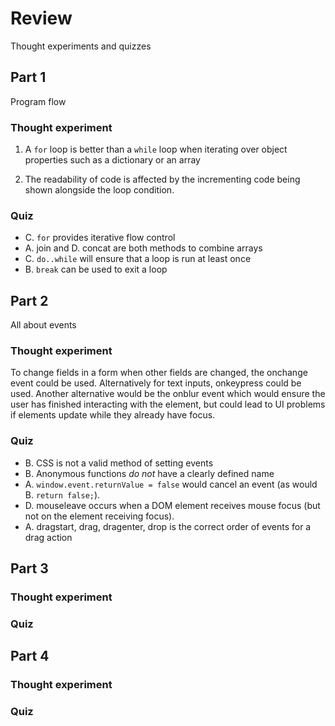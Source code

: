 ﻿# Review

Thought experiments and quizzes


## Part 1

Program flow

### Thought experiment

1. A `for` loop is better than a `while` loop when iterating over object properties such as a dictionary or an array

2. The readability of code is affected by the incrementing code being shown alongside the loop condition.

### Quiz

* C. `for` provides iterative flow control
* A. join and D. concat are both methods to combine arrays
* C. `do..while` will ensure that a loop is run at least once
* B. `break` can be used to exit a loop


## Part 2

All about events

### Thought experiment
To change fields in a form when other fields are changed, the onchange event could be used. Alternatively for text inputs, onkeypress could be used. Another alternative would be the onblur event which would ensure the user has finished interacting with the element, but could lead to UI problems if elements update while they already have focus.

### Quiz

* B. CSS is not a valid method of setting events
* B. Anonymous functions *do not* have a clearly defined name
* A. `window.event.returnValue = false` would cancel an event (as would B. `return false;`).
* D. mouseleave occurs when a DOM element receives mouse focus (but not on the element receiving focus).
* A. dragstart, drag, dragenter, drop is the correct order of events for a drag action


## Part 3

### Thought experiment

### Quiz


## Part 4

### Thought experiment

### Quiz

